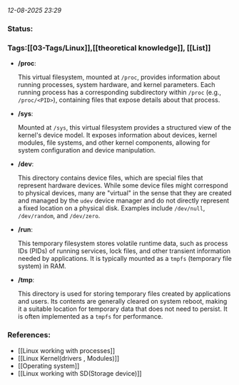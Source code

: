 *12-08-2025 23:29*

### Status: 
  


### Tags:[[03-Tags/Linux]],[[theoretical knowledge]], [[List]]



-  **/proc**:
    
    This virtual filesystem, mounted at `/proc`, provides information about running processes, system hardware, and kernel parameters. Each running process has a corresponding subdirectory within `/proc` (e.g., `/proc/<PID>`), containing files that expose details about that process.
    
- **/sys**:
    
    Mounted at `/sys`, this virtual filesystem provides a structured view of the kernel's device model. It exposes information about devices, kernel modules, file systems, and other kernel components, allowing for system configuration and device manipulation.
    
- **/dev**:
    
    This directory contains device files, which are special files that represent hardware devices. While some device files might correspond to physical devices, many are "virtual" in the sense that they are created and managed by the `udev` device manager and do not directly represent a fixed location on a physical disk. Examples include `/dev/null`, `/dev/random`, and `/dev/zero`.
    
- **/run**:
    
    This temporary filesystem stores volatile runtime data, such as process IDs (PIDs) of running services, lock files, and other transient information needed by applications. It is typically mounted as a `tmpfs` (temporary file system) in RAM.
    
- **/tmp**:
    
    This directory is used for storing temporary files created by applications and users. Its contents are generally cleared on system reboot, making it a suitable location for temporary data that does not need to persist. It is often implemented as a `tmpfs` for performance.


### References:

- [[Linux working with processes]]
- [[Linux Kernel(drivers , Modules)]]
- [[Operating system]]
- [[Linux working with SD(Storage device)]]

  